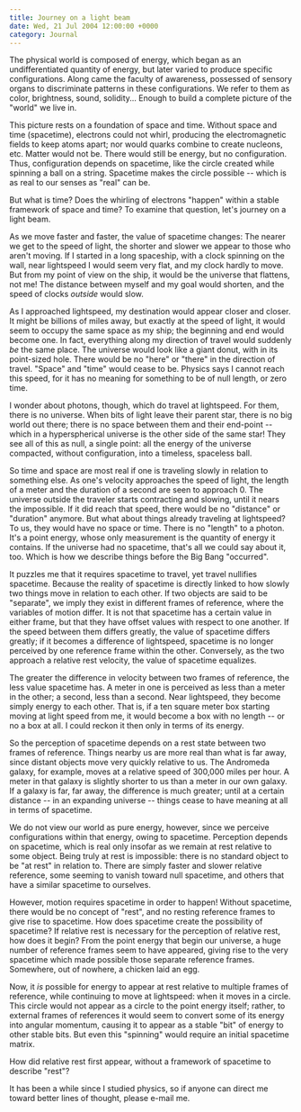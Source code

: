```yaml
---
title: Journey on a light beam
date: Wed, 21 Jul 2004 12:00:00 +0000
category: Journal
---
```


The physical world is composed of energy, which began as an
undifferentiated quantity of energy, but later varied to produce
specific configurations.  Along came the faculty of awareness, possessed
of sensory organs to discriminate patterns in these configurations.  We
refer to them as color, brightness, sound, solidity...  Enough to build
a complete picture of the "world" we live in.

This picture rests on a foundation of space and time.  Without space and
time (spacetime), electrons could not whirl, producing the
electromagnetic fields to keep atoms apart; nor would quarks combine to
create nucleons, etc.  Matter would not be.  There would still be
energy, but no configuration.  Thus, configuration depends on spacetime,
like the circle created while spinning a ball on a string.  Spacetime
makes the circle possible -- which is as real to our senses as "real"
can be.

But what is time?  Does the whirling of electrons "happen" within a
stable framework of space and time?  To examine that question, let's
journey on a light beam.

As we move faster and faster, the value of spacetime changes: The nearer
we get to the speed of light, the shorter and slower we appear to those
who aren't moving.  If I started in a long spaceship, with a clock
spinning on the wall, near lightspeed I would seem very flat, and my
clock hardly to move.  But from my point of view on the ship, it would
be the universe that flattens, not me!  The distance between myself and
my goal would shorten, and the speed of clocks *outside* would slow.

As I approached lightspeed, my destination would appear closer and
closer.  It might be billions of miles away, but exactly at the speed of
light, it would seem to occupy the same space as my ship; the beginning
and end would become one.  In fact, everything along my direction of
travel would suddenly *be* the same place.  The universe would look like a
giant donut, with in its point-sized hole.  There would be no "here" or
"there" in the direction of travel.  "Space" and "time" would cease to
be.  Physics says I cannot reach this speed, for it has no meaning for
something to be of null length, or zero time.

I wonder about photons, though, which do travel at lightspeed.  For
them, there is no universe.  When bits of light leave their parent star,
there is no big world out there; there is no space between them and
their end-point -- which in a hyperspherical universe is the other side
of the same star!  They see all of this as null, a single point: all the
energy of the universe compacted, without configuration, into a
timeless, spaceless ball.

So time and space are most real if one is traveling slowly in relation
to something else.  As one's velocity approaches the speed of light, the
length of a meter and the duration of a second are seen to approach 0.
The universe outside the traveler starts contracting and slowing, until
it nears the impossible.  If it did reach that speed, there would be no
"distance" or "duration" anymore.  But what about things already
traveling at lightspeed?  To us, they would have no space or time.
There is no "length" to a photon.  It's a point energy, whose only
measurement is the quantity of energy it contains.  If the universe had
no spacetime, that's all we could say about it, too.  Which is how we
describe things before the Big Bang "occurred".

It puzzles me that it requires spacetime to travel, yet travel nullifies
spacetime.  Because the reality of spacetime is directly linked to how
slowly two things move in relation to each other.  If two objects are
said to be "separate", we imply they exist in different frames of
reference, where the variables of motion differ.  It is not that
spacetime has a certain value in either frame, but that they have offset
values with respect to one another.  If the speed between them differs
greatly, the value of spacetime differs greatly; if it becomes a
difference of lightspeed, spacetime is no longer perceived by one
reference frame within the other.  Conversely, as the two approach a
relative rest velocity, the value of spacetime equalizes.

The greater the difference in velocity between two frames of reference,
the less value spacetime has.  A meter in one is perceived as less than
a meter in the other; a second, less than a second.  Near lightspeed,
they become simply energy to each other.  That is, if a ten square meter
box starting moving at light speed from me, it would become a box with
no length -- or no a box at all.  I could reckon it then only in terms
of its energy.

So the perception of spacetime depends on a rest state between two
frames of reference.  Things nearby us are more real than what is far
away, since distant objects move very quickly relative to us.  The
Andromeda galaxy, for example, moves at a relative speed of 300,000
miles per hour.  A meter in that galaxy is slightly shorter to us than a
meter in our own galaxy.  If a galaxy is far, far away, the difference
is much greater; until at a certain distance -- in an expanding universe
-- things cease to have meaning at all in terms of spacetime.

We do not view our world as pure energy, however, since we perceive
configurations within that energy, owing to spacetime.  Perception
depends on spacetime, which is real only insofar as we remain at rest
relative to some object.  Being truly at rest is impossible: there is no
standard object to be "at rest" in relation to.  There are simply faster
and slower relative reference, some seeming to vanish toward null
spacetime, and others that have a similar spacetime to ourselves.

However, motion requires spacetime in order to happen!  Without
spacetime, there would be no concept of "rest", and no resting reference
frames to give rise to spacetime.  How does spacetime create the
possibility of spacetime?  If relative rest is necessary for the
perception of relative rest, how does it begin?  From the point energy
that begin our universe, a huge number of reference frames seem to have
appeared, giving rise to the very spacetime which made possible those
separate reference frames.  Somewhere, out of nowhere, a chicken laid an
egg.

Now, it *is* possible for energy to appear at rest relative to multiple
frames of reference, while continuing to move at lightspeed: when it
moves in a circle.  This circle would not appear as a circle to the
point energy itself; rather, to external frames of references it would
seem to convert some of its energy into angular momentum, causing it to
appear as a stable "bit" of energy to other stable bits.  But even this
"spinning" would require an initial spacetime matrix.

How did relative rest first appear, without a framework of spacetime to
describe "rest"?

It has been a while since I studied physics, so if anyone can direct me
toward better lines of thought, please e-mail me.


